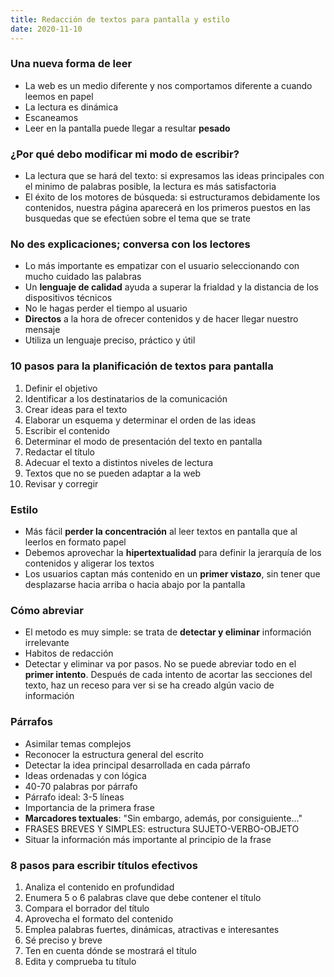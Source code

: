 ```yaml
---
title: Redacción de textos para pantalla y estilo
date: 2020-11-10
---
```

### Una nueva forma de leer
- La web es un medio diferente y nos comportamos diferente a cuando leemos en papel
- La lectura es dinámica
- Escaneamos
- Leer en la pantalla puede llegar a resultar **pesado**

### ¿Por qué debo modificar mi modo de escribir?
- La lectura que se hará del texto: si expresamos las ideas principales con el minimo de palabras posible, la lectura es más satisfactoria
- El éxito de los motores de búsqueda: si estructuramos debidamente los contenidos, nuestra página aparecerá en los primeros puestos en las busquedas que se efectúen sobre el tema que se trate

### No des explicaciones; conversa con los lectores
- Lo más importante es empatizar con el usuario seleccionando con mucho cuidado las palabras
- Un **lenguaje de calidad** ayuda a superar la frialdad y la distancia de los dispositivos técnicos
- No le hagas perder el tiempo al usuario
- **Directos** a la hora de ofrecer contenidos y de hacer llegar nuestro mensaje
- Utiliza un lenguaje preciso, práctico y útil

### 10 pasos para la planificación de textos para pantalla
1. Definir el objetivo
2. Identificar a los destinatarios de la comunicación
3. Crear ideas para el texto
4. Elaborar un esquema y determinar el orden de las ideas
5. Escribir el contenido
6. Determinar el modo de presentación del texto en pantalla
7. Redactar el título
8. Adecuar el texto a distintos niveles de lectura
9. Textos que no se pueden adaptar a la web
10. Revisar y corregir

### Estilo
- Más fácil **perder la concentración** al leer textos en pantalla que al leerlos en formato papel
- Debemos aprovechar la **hipertextualidad** para definir la jerarquía de los contenidos y aligerar los textos
- Los usuarios captan más contenido en un **primer vistazo**, sin tener que desplazarse hacia arriba o hacia abajo por la pantalla

### Cómo abreviar
- El metodo es muy simple: se trata de **detectar y eliminar** información irrelevante
- Habitos de redacción
- Detectar y eliminar va por pasos. No se puede abreviar todo en el **primer intento**. Después de cada intento de acortar las secciones del texto, haz un receso para ver si se ha creado algún vacio de información

### Párrafos
- Asimilar temas complejos
- Reconocer la estructura general del escrito
- Detectar la idea principal desarrollada en cada párrafo
- Ideas ordenadas y con lógica
- 40-70 palabras por párrafo
- Párrafo ideal: 3-5 líneas
- Importancia de la primera frase
- **Marcadores textuales**: "Sin embargo, además, por consiguiente..."
- FRASES BREVES Y SIMPLES: estructura SUJETO-VERBO-OBJETO
- Situar la información más importante al principio de la frase

### 8 pasos para escribir títulos efectivos
1. Analiza el contenido en profundidad
2. Enumera 5 o 6 palabras clave que debe contener el título
3. Compara el borrador del título
4. Aprovecha el formato del contenido
5. Emplea palabras fuertes, dinámicas, atractivas e interesantes
6. Sé preciso y breve
7. Ten en cuenta dónde se mostrará el título
8. Edita y comprueba tu título